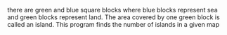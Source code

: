 there are green and blue square blocks where blue blocks represent sea and green blocks represent land. The area covered by one green block is called an island. This program finds the number of islands in a given map
